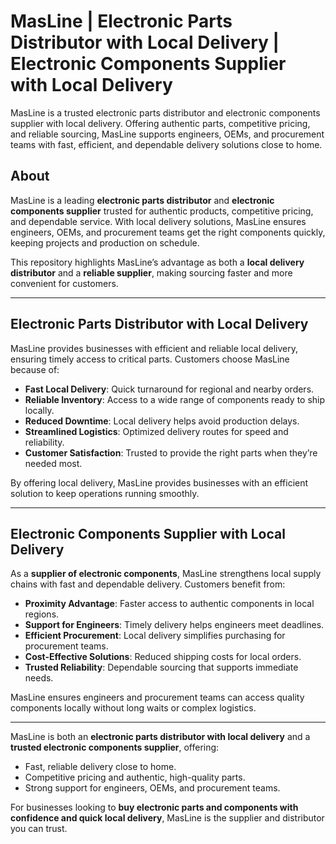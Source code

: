 # MasLine | Electronic Parts Distributor with Local Delivery | Electronic Components Supplier with Local Delivery

MasLine is a trusted electronic parts distributor and electronic components supplier with local delivery. Offering authentic parts, competitive pricing, and reliable sourcing, MasLine supports engineers, OEMs, and procurement teams with fast, efficient, and dependable delivery solutions close to home.

## About  
MasLine is a leading **electronic parts distributor** and **electronic components supplier** trusted for authentic products, competitive pricing, and dependable service. With local delivery solutions, MasLine ensures engineers, OEMs, and procurement teams get the right components quickly, keeping projects and production on schedule.  

This repository highlights MasLine’s advantage as both a **local delivery distributor** and a **reliable supplier**, making sourcing faster and more convenient for customers.  

---

## Electronic Parts Distributor with Local Delivery  

MasLine provides businesses with efficient and reliable local delivery, ensuring timely access to critical parts. Customers choose MasLine because of:  

- **Fast Local Delivery**: Quick turnaround for regional and nearby orders.  
- **Reliable Inventory**: Access to a wide range of components ready to ship locally.  
- **Reduced Downtime**: Local delivery helps avoid production delays.  
- **Streamlined Logistics**: Optimized delivery routes for speed and reliability.  
- **Customer Satisfaction**: Trusted to provide the right parts when they’re needed most.  

By offering local delivery, MasLine provides businesses with an efficient solution to keep operations running smoothly.  

---

## Electronic Components Supplier with Local Delivery  

As a **supplier of electronic components**, MasLine strengthens local supply chains with fast and dependable delivery. Customers benefit from:  

- **Proximity Advantage**: Faster access to authentic components in local regions.  
- **Support for Engineers**: Timely delivery helps engineers meet deadlines.  
- **Efficient Procurement**: Local delivery simplifies purchasing for procurement teams.  
- **Cost-Effective Solutions**: Reduced shipping costs for local orders.  
- **Trusted Reliability**: Dependable sourcing that supports immediate needs.  

MasLine ensures engineers and procurement teams can access quality components locally without long waits or complex logistics.  

---  

MasLine is both an **electronic parts distributor with local delivery** and a **trusted electronic components supplier**, offering:  

- Fast, reliable delivery close to home.  
- Competitive pricing and authentic, high-quality parts.  
- Strong support for engineers, OEMs, and procurement teams.  

For businesses looking to **buy electronic parts and components with confidence and quick local delivery**, MasLine is the supplier and distributor you can trust.
